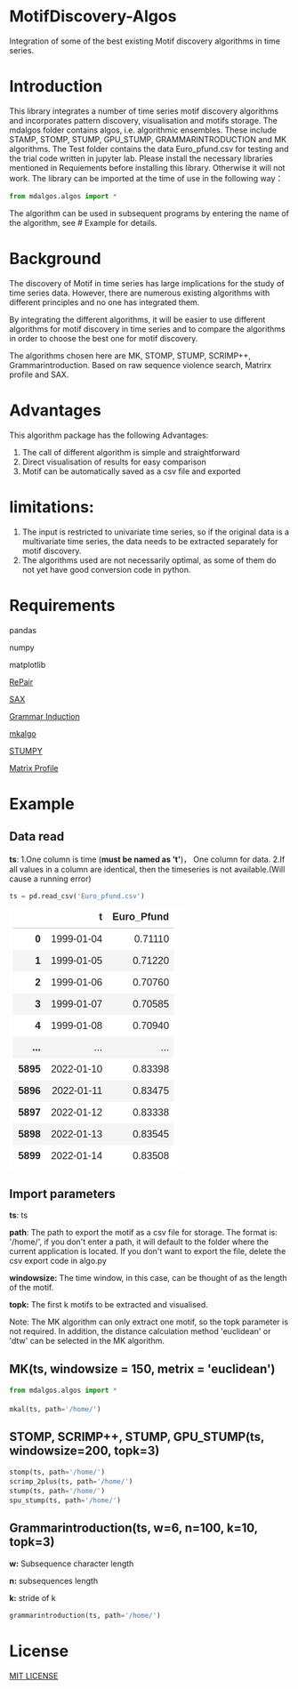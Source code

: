 # MotifDiscovery-Algos
Integration of some of the best existing Motif discovery algorithms in time series.

# Introduction
This library integrates a number of time series motif discovery algorithms and incorporates pattern discovery, visualisation and motifs storage.
The mdalgos folder contains algos, i.e. algorithmic ensembles. These include STAMP, STOMP, STUMP, GPU_STUMP, GRAMMARINTRODUCTION and MK algorithms.
The Test folder contains the data Euro_pfund.csv for testing and the trial code written in jupyter lab.
Please install the necessary libraries mentioned in Requiements before installing this library. Otherwise it will not work.
The library can be imported at the time of use in the following way：

```python
from mdalgos.algos import *
```
The algorithm can be used in subsequent programs by entering the name of the algorithm, see # Example for details.

# Background
The discovery of Motif in time series has large implications for the study of time series data. However, there are numerous existing algorithms with different principles and no one has integrated them.

By integrating the different algorithms, it will be easier to use different algorithms for motif discovery in time series and to compare the algorithms in order to choose the best one for motif discovery.

The algorithms chosen here are MK, STOMP, STUMP, SCRIMP++, Grammarintroduction. Based on raw sequence violence search, Matrirx profile and SAX.

# Advantages

This algorithm package has the following Advantages:

1. The call of different algorithm is simple and straightforward
2. Direct visualisation of results for easy comparison
3. Motif can be automatically saved as a csv file and exported

# limitations:
1. The input is restricted to univariate time series, so if the original data is a multivariate time series, the data needs to be extracted separately for motif discovery.
2. The algorithms used are not necessarily optimal, as some of them do not yet have good conversion code in python.

# Requirements
pandas

numpy

matplotlib

[RePair](https://github.com/axelroques/RePair)

[SAX](https://github.com/axelroques/SAX)

[Grammar Induction](https://github.com/axelroques/GrammarInduction)

[mkalgo](https://github.com/saifuddin778/mkalgo#mkalgo-mk-algorithm) 

[STUMPY](https://github.com/TDAmeritrade/stumpy)

[Matrix Profile](https://github.com/matrix-profile-foundation/matrixprofile)

# Example
## Data read
__ts__: 
1.One column is time (__must be named as 't'__)， One column for data. 
2.If all values in a column are identical, then the timeseries is not available.(Will cause a running error)

```python
ts = pd.read_csv('Euro_pfund.csv')
```

![Image text](https://github.com/7SiebenPunch/img-folder/blob/main/Testdata.png)
## Import parameters
__ts__: ts

__path__: The path to export the motif as a csv file for storage. 
          The format is: '/home/', if you don't enter a path, it will default to the folder where the current application is located.
          If you don't want to export the file, delete the csv export code in algo.py

__windowsize:__ The time window, in this case, can be thought of as the length of the motif.

__topk:__ The first k motifs to be extracted and visualised.

Note: The MK algorithm can only extract one motif, so the topk parameter is not required. In addition, the distance calculation method 'euclidean' or 'dtw' can be selected in the MK algorithm.
      
## MK(ts, windowsize = 150, metrix = 'euclidean')

```python
from mdalgos.algos import *

mkal(ts, path='/home/')
```
## STOMP, SCRIMP++, STUMP, GPU_STUMP(ts, windowsize=200, topk=3)

```python
stomp(ts, path='/home/')
scrimp_2plus(ts, path='/home/')
stump(ts, path='/home/')
spu_stump(ts, path='/home/')
```

## Grammarintroduction(ts, w=6, n=100, k=10, topk=3) 
__w:__ Subsequence character length

__n:__ subsequences length

__k:__ stride of k

```python
grammarintroduction(ts, path='/home/')
```

# License
[MIT LICENSE](https://github.com/7SiebenPunch/MotifDiscovery-Algos/blob/main/LICENSE)
